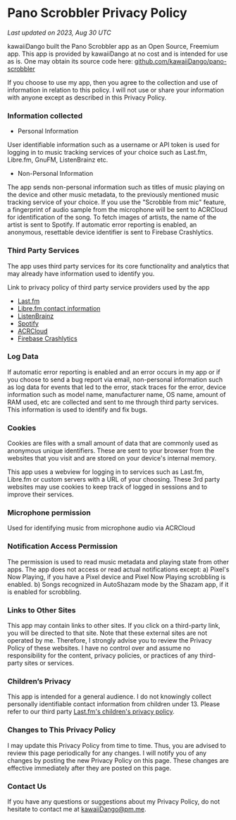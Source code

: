 # Pano Scrobbler Privacy Policy

_Last updated on 2023, Aug 30 UTC_


kawaiiDango built the Pano Scrobbler app as an Open Source, Freemium app. This app is provided by kawaiiDango at no cost and is intended for use as is. One may obtain its source code here: [github.com/kawaiiDango/pano-scrobbler](https://github.com/kawaiiDango/pano-scrobbler)

If you choose to use my app, then you agree to the collection and use of information in relation to this policy. I will not use or share your information with anyone except as described in this Privacy Policy.

### Information collected

- Personal Information

User identifiable information such as a username or API token is used for logging in to music tracking services of your choice such as Last.fm, Libre.fm, GnuFM, ListenBrainz etc.

- Non-Personal Information

The app sends non-personal information such as titles of music playing on the device and other music metadata, to the previously mentioned music tracking service of your choice. If you use the "Scrobble from mic" feature, a fingerprint of audio sample from the microphone will be sent to ACRCloud for identification of the song. To fetch images of artists, the name of the artist is sent to Spotify. If automatic error reporting is enabled, an anonymous, resettable device identifier is sent to Firebase Crashlytics.

### Third Party Services

The app uses third party services for its core functionality and analytics that may already have information used to identify you.

Link to privacy policy of third party service providers used by the app

- [Last.fm](https://www.last.fm/legal/privacy)
- [Libre.fm contact information](https://gnu.io/contact)
- [ListenBrainz](https://metabrainz.org/privacy)
- [Spotify](https://www.spotify.com/legal/privacy-policy)
- [ACRCloud](https://www.acrcloud.com/privacy)
- [Firebase Crashlytics](https://firebase.google.com/support/privacy)

### Log Data

If automatic error reporting is enabled and an error occurs in my app or if you choose to send a bug report via email, non-personal information such as log data for events that led to the error, stack traces for the error, device information such as model name, manufacturer name, OS name, amount of RAM used, etc are collected and sent to me through third party services. This information is used to identify and fix bugs.

### Cookies

Cookies are files with a small amount of data that are commonly used as anonymous unique identifiers. These are sent to your browser from the websites that you visit and are stored on your device's internal memory.

This app uses a webview for logging in to services such as Last.fm, Libre.fm or custom servers with a URL of your choosing. These 3rd party websites may use cookies to keep track of logged in sessions and to improve their services.

### Microphone permission

Used for identifying music from microphone audio via ACRCloud

### Notification Access Permission

The permission is used to read music metadata and playing state from other apps. The app does not access or read actual notifications except: a) Pixel's Now Playing, if you have a Pixel device and Pixel Now Playing scrobbling is enabled. b) Songs recognized in AutoShazam mode by the Shazam app, if it is enabled for scrobbling.

### Links to Other Sites

This app may contain links to other sites. If you click on a third-party link, you will be directed to that site. Note that these external sites are not operated by me. Therefore, I strongly advise you to review the Privacy Policy of these websites. I have no control over and assume no responsibility for the content, privacy policies, or practices of any third-party sites or services.

### Children’s Privacy

This app is intended for a general audience. I do not knowingly collect personally identifiable contact information from children under 13. Please refer to our third party [Last.fm's children's privacy policy](https://www.cbsinteractive.com/legal/cbsi/privacy-policy/childrens-privacy-policy).

### Changes to This Privacy Policy

I may update this Privacy Policy from time to time. Thus, you are advised to review this page periodically for any changes. I will notify you of any changes by posting the new Privacy Policy on this page. These changes are effective immediately after they are posted on this page.

### Contact Us

If you have any questions or suggestions about my Privacy Policy, do not hesitate to contact me at kawaiiDango@pm.me.